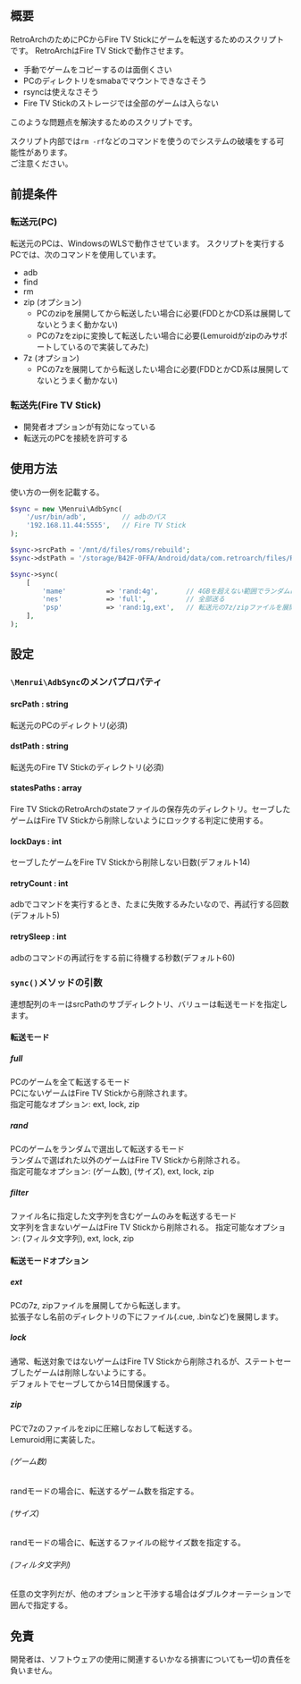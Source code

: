 ## 概要

RetroArchのためにPCからFire TV Stickにゲームを転送するためのスクリプトです。
RetroArchはFire TV Stickで動作させます。

- 手動でゲームをコピーするのは面倒くさい
- PCのディレクトリをsmabaでマウントできなさそう
- rsyncは使えなさそう
- Fire TV Stickのストレージでは全部のゲームは入らない

このような問題点を解決するためのスクリプトです。

スクリプト内部では`rm -rf`などのコマンドを使うのでシステムの破壊をする可能性があります。  
ご注意ください。

## 前提条件

### 転送元(PC)

転送元のPCは、WindowsのWLSで動作させています。
スクリプトを実行するPCでは、次のコマンドを使用しています。

- adb
- find
- rm
- zip (オプション)
  - PCのzipを展開してから転送したい場合に必要(FDDとかCD系は展開してないとうまく動かない)
  - PCの7zをzipに変換して転送したい場合に必要(Lemuroidがzipのみサポートしているので実装してみた)
- 7z (オプション)
  - PCの7zを展開してから転送したい場合に必要(FDDとかCD系は展開してないとうまく動かない)

### 転送先(Fire TV Stick)

- 開発者オプションが有効になっている
- 転送元のPCを接続を許可する

## 使用方法

使い方の一例を記載する。

```php
$sync = new \Menrui\AdbSync(
    '/usr/bin/adb',         // adbのパス
    '192.168.11.44:5555',   // Fire TV Stick
);

$sync->srcPath = '/mnt/d/files/roms/rebuild';                                // PCの転送元のディレクトリ、サブディレクトリにmame/とかnes/とかある
$sync->dstPath = '/storage/B42F-0FFA/Android/data/com.retroarch/files/ROM';  // Fire TV Stickの転送先のディレクトリ

$sync->sync(
    [
        'mame'          => 'rand:4g',       // 4GBを超えない範囲でランダムに選び出して送る
        'nes'           => 'full',          // 全部送る
        'psp'           => 'rand:1g,ext',   // 転送元の7z/zipファイルを展開してから、展開後のサイズで1GBを超えない範囲でランダムで送る
    ],
);
```

## 設定

### `\Menrui\AdbSync`のメンバプロパティ

#### srcPath : string
転送元のPCのディレクトリ(必須)

#### dstPath : string
転送先のFire TV Stickのディレクトリ(必須)

#### statesPaths : array
Fire TV StickのRetroArchのstateファイルの保存先のディレクトリ。セーブしたゲームはFire TV Stickから削除しないようにロックする判定に使用する。

#### lockDays : int
セーブしたゲームをFire TV Stickから削除しない日数(デフォルト14)

#### retryCount : int
adbでコマンドを実行するとき、たまに失敗するみたいなので、再試行する回数(デフォルト5)

#### retrySleep : int
adbのコマンドの再試行をする前に待機する秒数(デフォルト60)

### `sync()`メソッドの引数

連想配列のキーはsrcPathのサブディレクトリ、バリューは転送モードを指定します。

#### 転送モード

##### full
PCのゲームを全て転送するモード  
PCにないゲームはFire TV Stickから削除されます。  
指定可能なオプション: ext, lock, zip

##### rand
PCのゲームをランダムで選出して転送するモード  
ランダムで選ばれた以外のゲームはFire TV Stickから削除される。  
指定可能なオプション: (ゲーム数), (サイズ), ext, lock, zip

##### filter
ファイル名に指定した文字列を含むゲームのみを転送するモード  
文字列を含まないゲームはFire TV Stickから削除される。
指定可能なオプション: (フィルタ文字列), ext, lock, zip

#### 転送モードオプション

##### ext
PCの7z, zipファイルを展開してから転送します。  
拡張子なし名前のディレクトリの下にファイル(.cue, .binなど)を展開します。

##### lock
通常、転送対象ではないゲームはFire TV Stickから削除されるが、ステートセーブしたゲームは削除しないようにする。  
デフォルトでセーブしてから14日間保護する。

##### zip
PCで7zのファイルをzipに圧縮しなおして転送する。  
Lemuroid用に実装した。

###### (ゲーム数)
randモードの場合に、転送するゲーム数を指定する。

###### (サイズ)
randモードの場合に、転送するファイルの総サイズ数を指定する。

###### (フィルタ文字列)
任意の文字列だが、他のオプションと干渉する場合はダブルクオーテーションで囲んで指定する。

## 免責

開発者は、ソフトウェアの使用に関連するいかなる損害についても一切の責任を負いません。  

